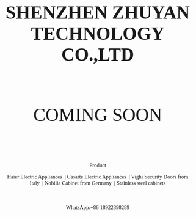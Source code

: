 <p align="center"><b><font size="7" face="BIZ UDPGothic">SHENZHEN ZHUYAN 
TECHNOLOGY CO.,LTD</font></b></p>
<p align="center">　</p>
<p align="center"><font size="7" face="BIZ UDPGothic"><br>
COMING SOON</font></p>
<p align="center">　</p>
<p align="center">　</p>
<p align="center"><font face="BIZ UDPGothic"><br>
Product</font></p>
<p align="center"><font face="BIZ UDPGothic">Haier Electric Appliances&nbsp; | 
Casarte Electric Appliances&nbsp; | Vighi Security Doors from Italy&nbsp; | 
Nobilia Cabinet from Germany&nbsp; | Stainless steel cabinets</font></p>
<p align="center">　</p>
<p align="center"><font face="BIZ UDPGothic">WhatsApp:+86 18922898289</font></p>

</body>

</html>
